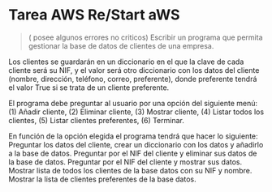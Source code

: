 # Tarea AWS Re/Start aWS
> ( posee algunos errores no criticos)
Escribir un programa que permita gestionar la base de datos de clientes de una empresa. 

Los clientes se guardarán en un diccionario en el que la clave de cada cliente será su NIF, y el valor será otro diccionario con los datos del cliente (nombre, dirección, teléfono, correo, preferente), donde preferente tendrá el valor True si se trata de un cliente preferente. 

El programa debe preguntar al usuario por una opción del siguiente menú: (1) Añadir cliente, (2) Eliminar cliente, (3) Mostrar cliente, (4) Listar todos los clientes, (5) Listar clientes preferentes, (6) Terminar. 

En función de la opción elegida el programa tendrá que hacer lo siguiente:
Preguntar los datos del cliente, crear un diccionario con los datos y añadirlo a la base de datos.
Preguntar por el NIF del cliente y eliminar sus datos de la base de datos.
Preguntar por el NIF del cliente y mostrar sus datos.
Mostrar lista de todos los clientes de la base datos con su NIF y nombre.
Mostrar la lista de clientes preferentes de la base datos.
